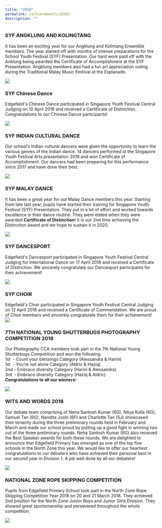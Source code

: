 ```yaml
---
title: "2018"
permalink: /achievements/2018/
description: ""
---
```

### SYF ANGKLUNG AND KOLINGTANG

It has been an exciting year for our Angklung and Kolintang Ensemble members. The year started off with months of intense preparations for the School Youth Festival (SYF) Presentation. Our hard work paid off with the Anklung being awarded the Certificate of Accomplishment at the SYF Presentation. Angklung members also had a fun art appreciation outing during the Traditional Malay Music Festival at the Esplanade.

![](/images/SYF%20ANGKLUNG%20AND%20KOLINGTANG.png)

### SYF Chinese Dance

Edgefield's Chinese Dance participated in Singapore Youth Festival Central Judging on 10 April 2018 and received a Certificate of Distinction. Congratulations to our Chinese Dance participants!

![](/images/SYF%20CHINESE%20DANCE.png)

### SYF INDIAN CULTURAL DANCE  

Our school’s Indian cultural dancers were given the opportunity to learn the various genres of the Indian dance. 14 dancers performed at the Singapore Youth Festival Arts presentation 2018 and won Certificate of Accomplishment. Our dancers had been preparing for this performance since 2017 and have done their best.

![](/images/SYF%20INDIAN%20CULTURAL%20DANCE.png)

### SYF MALAY DANCE  

It has been a great year for out Malay Dance members this year. Starting from late last year, pupils have started their training for Singapore Youth Festival (SYF) Presentation. They put in a lot of effort and worked towards excellence in their dance routine. They were elated when they were awarded&nbsp;**Certificate of Distinction**! It is our 2nd&nbsp;time achieving the Distinction award and we hope to sustain it in 2020.

![](/images/SYF%20MALAY%20DANCE.png)

### SYF DANCESPORT  

Edgefield's Dancesport participated in Singapore Youth Festival Central Judging for International Dance on 17 April 2018 and received a Certificate of Distinction. We sincerely congratulate our Dancesport participants for their achievement!

![](/images/SYF%20DANCESPORT.png)

### SYF CHOIR

Edgefield's Choir participated in Singapore Youth Festival Central Judging on 12 April 2018 and received a Certificate of Commendation. We are proud of Choir members and sincerely congratulate them for their achievement!
![](/images/SYF%20CHOIR.png)

### 7TH NATIONAL YOUNG SHUTTERBUGS PHOTOGRAPHY COMPETITION 2018

Our Photography CCA members took part in the 7th National Young Shutterbugs Competition and won the following.  <br>
1st&nbsp; - Count your blessings Category (Alessandra &amp; Harini)  <br>
1st&nbsp; - You’re not alone Category (Aldric &amp; Haziq)  <br>
2nd - Embrace diversity Category (Harini &amp; Alessandra)  <br>
3rd&nbsp; - Embrace diversity Category (Haziq &amp; Aldric)  <br>
**Congratulations to all our winners**!

![](/images/7TH%20NATIONAL%20YOUNG%20SHUTTERBUGS%20PHOTOGRAPHY%20COMPETITION%202018.png)

### WITS AND WORDS 2018

Our&nbsp;debate team comprising of Neha Santosh Kumar (6G), Nitya Kolla (6G), Samuel Tan (6G), Nandita Joshi (6F) and Charlotte Tan (5J) showcased their tenacity during the three preliminary rounds held in February and March and made our school proud by putting up a good fight in winning two out of the three preliminary rounds. Neha Santosh Kumar (6G) also received the Best Speaker awards for both these rounds. We are delighted to announce that Edgefield Primary has emerged as one of the top five schools in the North Zone this year. We would like to offer our heartiest congratulations to our debaters who have achieved their personal best in our second year in Division 1. A job well done by all our debaters!

![](/images/WITS%20AND%20WORDS%202018.png)

### NATIONAL ZONE ROPE SKIPPING COMPETITION  

Pupils from Edgefield Primary School took part in the North Zone Rope Skipping Competition Year 2018 on 20 and 21 March 2018. They achieved 2nd position for the North Zone Junior Boys and Junior Girls Division. They showed great sportsmanship and persevered throughout the whole competition.

![](/images/NORTH%20ZONE%20ROPE%20SKIPPING.png)